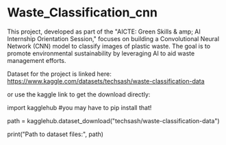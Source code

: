 # Waste_Classification_cnn
This project, developed as part of the "AICTE: Green Skills & amp; AI Internship Orientation Session," focuses on building a Convolutional Neural Network (CNN) model to classify images of plastic waste. The goal is to promote environmental sustainability by leveraging AI to aid waste management efforts.

Dataset for the project is linked here: https://www.kaggle.com/datasets/techsash/waste-classification-data

or use the kaggle link to get the download directly:

import kagglehub #you may have to pip install that!

path = kagglehub.dataset_download("techsash/waste-classification-data")

print("Path to dataset files:", path)

